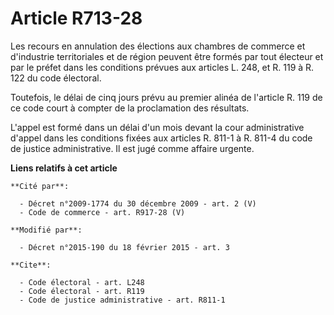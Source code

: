 # Article R713-28

Les recours en annulation des élections aux chambres de commerce et d'industrie territoriales et de région peuvent être
formés par tout électeur et par le préfet dans les conditions prévues aux articles L. 248, et R. 119 à R. 122 du code
électoral. 

Toutefois, le délai de cinq jours prévu au premier alinéa de l'article R. 119 de ce code court à compter de la proclamation
des résultats.

L'appel est formé dans un délai d'un mois devant la cour administrative d'appel dans les conditions fixées aux articles R.
811-1 à R. 811-4 du code de justice administrative. Il est jugé comme affaire urgente.

**Liens relatifs à cet article**

	**Cité par**:

	  - Décret n°2009-1774 du 30 décembre 2009 - art. 2 (V)
	  - Code de commerce - art. R917-28 (V)

	**Modifié par**:

	  - Décret n°2015-190 du 18 février 2015 - art. 3

	**Cite**:

	  - Code électoral - art. L248
	  - Code électoral - art. R119
	  - Code de justice administrative - art. R811-1
